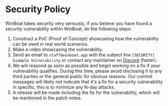 # Security Policy

WinBoat takes security very seriously, if you believe you have found a security vulnerability within WinBoat, do the following steps:

1. Construct a PoC (Proof of Concept) showcasing how the vulnerability can be used in real world scenarios.
2. Make a video showcasing the vulnerability.
3. Send an email to `staff@winboat.app` with the subject line `[SECURITY] Example Vulnerability` or contact any maintainer on [Discord](https://discord.gg/MEwmpWm4tN) (faster).
4. We will respond as soon as possible and begin working on a fix if your vulnerability qualifies. During this time, please avoid disclosing it to any third parties or the general public for obvious reasons. Our commit messages will likely not indicate that it's a fix for a security vulnerability in specific, this is to minimize any N-day attacks.
5. A release will be made including the fix for the vulnerability, which will be mentioned in the patch notes.

